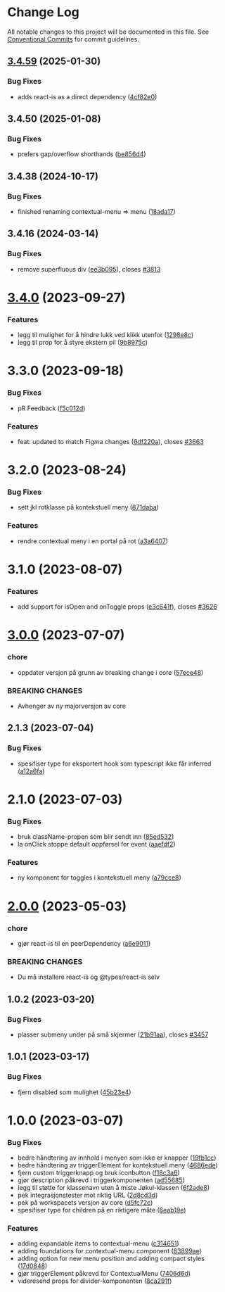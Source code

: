 # Change Log

All notable changes to this project will be documented in this file.
See [Conventional Commits](https://conventionalcommits.org) for commit guidelines.

## [3.4.59](https://github.com/fremtind/jokul/compare/@fremtind/jkl-menu-react@3.4.58...@fremtind/jkl-menu-react@3.4.59) (2025-01-30)

### Bug Fixes

- adds react-is as a direct dependency ([4cf82e0](https://github.com/fremtind/jokul/commit/4cf82e0ad0721aaa44bb940a24dadddf133c490e))

## 3.4.50 (2025-01-08)

### Bug Fixes

- prefers gap/overflow shorthands ([be856d4](https://github.com/fremtind/jokul/commit/be856d40a274c7cfa88da109b2812e34840907a7))

## 3.4.38 (2024-10-17)

### Bug Fixes

- finished renaming contextual-menu => menu ([18ada17](https://github.com/fremtind/jokul/commit/18ada17a8b8ee8bad339c588ec307c2c482ce79a))

## 3.4.16 (2024-03-14)

### Bug Fixes

-   remove superfluous div ([ee3b095](https://github.com/fremtind/jokul/commit/ee3b095191e11b678325311cf3944fe8d61a33c9)), closes [#3813](https://github.com/fremtind/jokul/issues/3813)

# [3.4.0](https://github.com/fremtind/jokul/compare/@fremtind/jkl-contextual-menu-react@3.3.2...@fremtind/jkl-contextual-menu-react@3.4.0) (2023-09-27)

### Features

-   legg til mulighet for å hindre lukk ved klikk utenfor ([1298e8c](https://github.com/fremtind/jokul/commit/1298e8ccab37cea7769e11dadd04a04e14aa1faf))
-   legg til prop for å styre ekstern pil ([9b8975c](https://github.com/fremtind/jokul/commit/9b8975c2ae02eee8e7f89a5b06895ddec13237f1))

# 3.3.0 (2023-09-18)

### Bug Fixes

-   pR Feedback ([f5c012d](https://github.com/fremtind/jokul/commit/f5c012db6f4e5fd21656e129300cb0ccb3714754))

### Features

-   feat: updated to match Figma changes ([6df220a](https://github.com/fremtind/jokul/commit/6df220a7e6f06379ecddea16450894eedb844b36)), closes [#3663](https://github.com/fremtind/jokul/issues/3663)

# 3.2.0 (2023-08-24)

### Bug Fixes

-   sett jkl rotklasse på kontekstuell meny ([871daba](https://github.com/fremtind/jokul/commit/871daba12cd8120b2f86187f3a1754b5cf01354e))

### Features

-   rendre contextual meny i en portal på rot ([a3a6407](https://github.com/fremtind/jokul/commit/a3a64074d6e77bbe8f9349df9de8b76e42e8ee8f))

# 3.1.0 (2023-08-07)

### Features

-   add support for isOpen and onToggle props ([e3c641f](https://github.com/fremtind/jokul/commit/e3c641f80f7635625f542a4abd758fdaf520e399)), closes [#3626](https://github.com/fremtind/jokul/issues/3626)

# [3.0.0](https://github.com/fremtind/jokul/compare/@fremtind/jkl-contextual-menu-react@2.1.3...@fremtind/jkl-contextual-menu-react@3.0.0) (2023-07-07)

### chore

-   oppdater versjon på grunn av breaking change i core ([57ece48](https://github.com/fremtind/jokul/commit/57ece48fa0192fe825b544fdac24cdd56e58d0df))

### BREAKING CHANGES

-   Avhenger av ny majorversjon av core

## 2.1.3 (2023-07-04)

### Bug Fixes

-   spesifiser type for eksportert hook som typescript ikke får inferred ([a12a6fa](https://github.com/fremtind/jokul/commit/a12a6fa3178d98d7a703f0f6e7bae2dac593efaf))

# 2.1.0 (2023-07-03)

### Bug Fixes

-   bruk className-propen som blir sendt inn ([85ed532](https://github.com/fremtind/jokul/commit/85ed53227fb2b45b7a28ad320facfba51cb0c6ad))
-   la onClick stoppe default oppførsel for event ([aaefdf2](https://github.com/fremtind/jokul/commit/aaefdf23ad5fdd056a6102c09205d88a7ace7dbd))

### Features

-   ny komponent for toggles i kontekstuell meny ([a79cce8](https://github.com/fremtind/jokul/commit/a79cce8e2677bd522db64306549e206abae47f1d))

# [2.0.0](https://github.com/fremtind/jokul/compare/@fremtind/jkl-contextual-menu-react@1.0.5...@fremtind/jkl-contextual-menu-react@2.0.0) (2023-05-03)

### chore

-   gjør react-is til en peerDependency ([a6e9011](https://github.com/fremtind/jokul/commit/a6e9011612d99c230e195cfed5160985037558d8))

### BREAKING CHANGES

-   Du må installere react-is og @types/react-is selv

## 1.0.2 (2023-03-20)

### Bug Fixes

-   plasser submeny under på små skjermer ([21b91aa](https://github.com/fremtind/jokul/commit/21b91aa5f380fdf0898682e2aea059d825b4c2cf)), closes [#3457](https://github.com/fremtind/jokul/issues/3457)

## 1.0.1 (2023-03-17)

### Bug Fixes

-   fjern disabled som mulighet ([45b23e4](https://github.com/fremtind/jokul/commit/45b23e49aabc668a010a0a5266349cc42f2a165f))

# 1.0.0 (2023-03-07)

### Bug Fixes

-   bedre håndtering av innhold i menyen som ikke er knapper ([19fb1cc](https://github.com/fremtind/jokul/commit/19fb1cc199001711e0278b407fc2b84e43e555af))
-   bedre håndtering av triggerElement for kontekstuell meny ([4686ede](https://github.com/fremtind/jokul/commit/4686ede5ba9483239e99ffeda995241899743a93))
-   fjern custom triggerknapp og bruk iconbutton ([f18c3a6](https://github.com/fremtind/jokul/commit/f18c3a672777805d8064f952e5b9a5bf6a9f1b5e))
-   gjør description påkrevd i triggerkomponenten ([ad55685](https://github.com/fremtind/jokul/commit/ad55685df215378786e1af6c39e029a53a2e447f))
-   legg til støtte for klassenavn uten å miste Jøkul-klassen ([6f2ade8](https://github.com/fremtind/jokul/commit/6f2ade88524d518f09d46d2b714d38c6b97dc67c))
-   pek integrasjonstester mot riktig URL ([2d8cd3d](https://github.com/fremtind/jokul/commit/2d8cd3d731099f52be3e33543b88b23e6d6ad672))
-   pek på workspacets versjon av core ([d5fc72c](https://github.com/fremtind/jokul/commit/d5fc72c5bdb67f3c68d39f2908b2d3d1b9c44a13))
-   spesifiser type for children på en riktigere måte ([6eab19e](https://github.com/fremtind/jokul/commit/6eab19eebf020c893255a1d82c57de26456dacc0))

### Features

-   adding expandable items to contextual-menu ([c314651](https://github.com/fremtind/jokul/commit/c3146514dc79fb621f789aa67bfbdde190e2736b))
-   adding foundations for contextual-menu component ([83899ae](https://github.com/fremtind/jokul/commit/83899ae3dd5f5d79d2cc7f8138ae721446d03be9))
-   adding option for new menu position and adding compact styles ([17d0848](https://github.com/fremtind/jokul/commit/17d08481bdf46afff1c635112932a01a7f6eb192))
-   gjør triggerElement påkrevd for ContextualMenu ([7406d6d](https://github.com/fremtind/jokul/commit/7406d6dbdf326d99d987ca997da666c1a2af1014))
-   videresend props for divider-komponenten ([8ca291f](https://github.com/fremtind/jokul/commit/8ca291ffc20b70a1711148a2e038bde1be80f7a8))
